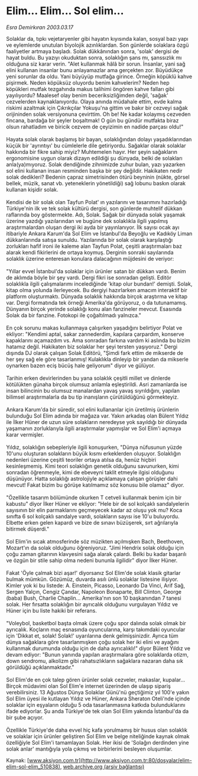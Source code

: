 # Elim... Elim... Sol elim...

*Esra Demirkıran 2003.03.17*

<div class="pNewsDetailMainContent" itemprop="articleBody">
 Solaklar da, tıpkı vejetaryenler gibi hayatın kıyısında kalan, sosyal bazı yapı ve eylemlerde unutulan biyolojik azınlıklardan. Son günlerde solaklara özgü faaliyetler artmaya başladı. Solak dükkânından sonra, 'solak' dergisi de hayat buldu. Bu yazıyı okuduktan sonra, solaklığın şans mı, şanssızlık mı olduğuna siz karar verin. "Alet kullanmak hâlâ bir sorun. İnsanlar, yani sağ elini kullanan insanlar bunu anlayamazlar ama gerçekten zor. Büyüdükçe yeni sorunlar da oldu. Yani  büyüyüp mutfağa girince. Örneğin köpüklü kahve pişirmek. Neden köpüksüz oluyordu benim kahvelerim? Neden hep köpükleri mutfak tezgahında makus talihimi öngören kahve falları gibi yayılıyordu? Maalesef olay benim beceriksizliğimden değil, 'sağak' cezvelerden kaynaklanıyordu. Olaya anında müdahale ettim, evde kalma riskimi azaltmak için Çıkrıkçılar Yokuşu'na gittim ve bakır bir cezveyi sağak orijininden solak versiyonuna çevirttim. Oh be! Ne kadar kolaymış cezveden fincana, bardağa bir şeyler boşaltmak! O gün bu gündür mutfakta biraz olsun rahatladım ve biricik cezvem de çeyizimin en nadide parçası oldu!"
 <br/>
 <br/>
 Hayata solak olarak başlamış bir bayan, solaklığından dolayı yaşadıklarından küçük bir 'ayrıntıyı' bu cümlelerle dile getiriyordu.  Sağaklar olarak solaklar hakkında bir fikre sahip miyiz? Muhtemelen hayır. Her şeyin sağakların ergonomisine uygun olarak dizayn edildiği şu dünyada, belki de solakları anla(ya)mıyoruz. Solak dendiğinde zihnimizde zuhur bulan, yazı yazarken sol elini kullanan insan resminden başka bir şey değildir. Hakikaten nedir solak dedikleri? Bedenin çapraz simetrisinden ötürü beyninin (nükte, görsel bellek, müzik, sanat vb. yeteneklerin yönetildiği) sağ lobunu baskın olarak kullanan kişidir solak.
 <br/>
 <br/>
 Kendisi de bir solak olan Tayfun Polat' ın yazılarını ve tasarımını hazırladığı Türkiye'nin ilk ve tek solak kültürü dergisi, son günlerde muhtelif dükkan raflarında boy göstermekte. Adı, Solak. Sağak bir dünyada solak yaşamak üzerine yazdığı yazılarından ve bugüne dek solaklıkla ilgili yapılmış araştırmalardan oluşan dergi iki ayda bir yayınlanıyor. İlk sayısı ocak ayı itibariyle Ankara Karum'da Sol Elim ve İstanbul'da Beyoğlu ve Kadıköy Liman dükkanlarında satışa sunuldu. Yazılarında bir solak olarak karşılaştığı zorlukları hafif ironi ile kaleme alan Tayfun Polat, çeşitli araştırmaları baz alarak kendi fikirlerini de ortaya koymuş. Derginin sonraki sayılarında solaklık üzerine enteresan konulara dalacağının müjdesini de veriyor:
 <br/>
 <br/>
 "Yıllar evvel İstanbul'da solaklar için ürünler satan bir dükkan vardı. Benim de aklımda böyle bir şey vardı. Dergi fikri ise sonradan gelişti. Editör solaklıkla ilgili çalışmalarımı incelediğinde 'kitap olur bundan!' demişti. Solak, kitap olma yolunda ilerleyecek. Bu dergiyi hazırlarken amacım interaktif bir platform oluşturmaktı. Dünyada solaklık hakkında birçok araştırma ve kitap var. Dergi formatında tek örneği Amerika'da görüyoruz, o da tutunamamış. Dünyanın birçok yerinde solaklığı konu alan fanzineler mevcut. Esasında Solak da bir fanzine. Fotokopi ile çoğaltılmadı yalnızca."
 <br/>
 <br/>
 En çok sorunu makas kullanmaya çalışırken yaşadığını belirtiyor Polat ve ekliyor: "Kendimi aptal, sakar zannederdim, kapılara çarpardım, konserve kapaklarını açamazdım vs. Ama sonradan farkına vardım ki aslında bu bizim hatamız değil. Hakikaten biz solaklar her şeyi tersten yaşıyoruz."  Dergi dışında DJ olarak çalışan Solak Editörü, "Şimdi fark ettim de mikserde de her şey sağ ele göre tasarlanmış! Kulaklıkla dinleyip bir yandan da mikserle oynarken bazen eciş bücüş hale geliyorum" diyor ve gülüyor.
 <br/>
 <br/>
 Tarihin erken devirlerinden bu yana solaklık çeşitli millet ve dinlerde kötülükten günaha birçok olumsuz anlamla eşleştirildi. Asri zamanlarda ise insan bilincinin bu olumsuz manalardan yavaş yavaş sıyrıldığını, yapılan bilimsel araştırmalarla da bu tip inanışların çürütüldüğünü görmekteyiz.
 <br/>
 <br/>
 Ankara Karum'da bir süredir, sol elini kullananlar için üretilmiş ürünlerin bulunduğu Sol Elim adında bir mağaza var. Yakın arkadaş olan Bülent Yıldız ile İlker Hüner de uzun süre solakların neredeyse yok sayıldığı bir dünyada yaşamanın zorluklarıyla ilgili araştırmalar yapmışlar ve Sol Elim'i açmaya karar vermişler.
 <br/>
 <br/>
 Yıldız, solaklığın sebepleriyle ilgili konuşurken, "Dünya nüfusunun yüzde 10'unu oluşturan solakların büyük kısmı erkeklerden oluşuyor. Solaklığın nedenleri üzerine çeşitli teoriler ortaya atılsa da, henüz hiçbiri kesinleşmemiş. Kimi teori solaklığın genetik olduğunu savunurken, kimi sonradan öğrenmeyle, kimi de ebeveyni taklit etmeyle ilgisi olduğunu düşünüyor. Hatta solaklığı astrolojiyle açıklamaya çalışan görüşler dahi mevcut! Fakat bizim bu görüşe katılmamız söz konusu bile olamaz" diyor.
 <br/>
 <br/>
 "Özellikle tasarım bölümünde okurken T cetveli kullanmak benim için bir kabustu" diyor İlker Hüner ve ekliyor: "Hele bir de sol kolçaklı sandalyelerin sayısının bir elin parmaklarını geçmeyecek kadar az oluşu yok mu? Koca sınıfta 6 sol kolçaklı sandalye vardı, solakların sayısı ise 10'u buluyordu. Elbette erken gelen kapardı ve bize de sınavı büzüşerek, sırt ağrılarıyla bitirmek düşerdi."
 <br/>
 <br/>
 Sol Elim'in sıcak atmosferinde söz müzikten açılmışken Bach, Beethoven, Mozart'ın da solak olduğunu öğreniyoruz. "Jimi Hendrix solak olduğu için çoğu zaman gitarının klavyesini sağa alarak çalardı. Belki bu kadar başarılı ve özgün bir stile sahip olma nedeni bununla ilgilidir" diyor İlker Hüner.
 <br/>
 <br/>
 Fakat 'Öyle çalmak bizi aşar!' diyorsanız Sol Elim'de solak klasik gitarlar bulmak mümkün. Gözümüz, duvarda asılı ünlü solaklar listesine ilişiyor. Kimler yok ki bu listede: A. Einstein,  Picasso, Leonardo Da Vinci, Arif Sağ, Sergen Yalçın, Cengiz Çandar, Napoleon Bonaparte, Bill Clinton, George (baba) Bush, Charlie Chaplin... Amerika'nın son 10 başkanından 7 tanesi solak. Her fırsatta solaklığın bir ayrıcalık olduğunu vurgulayan Yıldız ve Hüner için bu liste hakiki bir referans.
 <br/>
 <br/>
 "Voleybol, basketbol başta olmak üzere çoğu spor dalında solak olmak bir ayrıcalık. Koçların maç esnasında oyuncularına, karşı takımdaki oyuncular için 'Dikkat et, solak! Solak!' uyarılarına denk gelmişsinizdir. Ayrıca tüm dünya sağaklara göre tasarlanmışken çoğu solak her iki elini ve ayağını kullanmak durumunda olduğu için de daha ayrıcalıklı!" diyor Bülent Yıldız ve devam ediyor: "Bunun yanında yapılan araştırmalara göre solaklarda otizm, down sendromu, alkolizm gibi rahatsızlıkların sağaklara nazaran daha sık görüldüğü açıklanmaktadır."
 <br/>
 <br/>
 Sol Elim'de en çok talep gören ürünler solak cezveler, makaslar, kupalar... Birçok müdavimi olan Sol Elim'e internet üzerinden de ulaşıp sipariş verebilirsiniz. 13 Ağustos Dünya Solaklar Günü'nü geçtiğimiz yıl 100'e yakın Sol Elim üyesi ile kutlayan Yıldız ve Hüner, Ankara Sheraton Oteli'nde içinde solaklar için eşyaların olduğu 5 oda tasarlanmasına katkıda bulunduklarını ifade ediyorlar. Şu anda Türkiye'de tek olan Sol Elim yakında İstanbul'da da bir şube açıyor.
 <br/>
 <br/>
 Özellikle Türkiye'de daha evvel hiç kafa yorulmamış bir husus olan solaklık ve solaklar için ürünler geliştiren Sol Elim ve belge niteliğinde kaynak olmak özelliğiyle Sol Elim'i tamamlayan Solak. Her ikisi de 'Solağın derdinden yine solak anlar' mantığıyla yola çıkmış ve birbirlerini besleyen oluşumlar.
</div>


Kaynak: [www.aksiyon.com.tr](http://www.aksiyon.com.tr:80/dosyalar/elim-elim-sol-elim_510838), [web.archive.org (arşiv bağlantısı)](http://web.archive.org/web/20150702033358/http://www.aksiyon.com.tr:80/dosyalar/elim-elim-sol-elim_510838)
